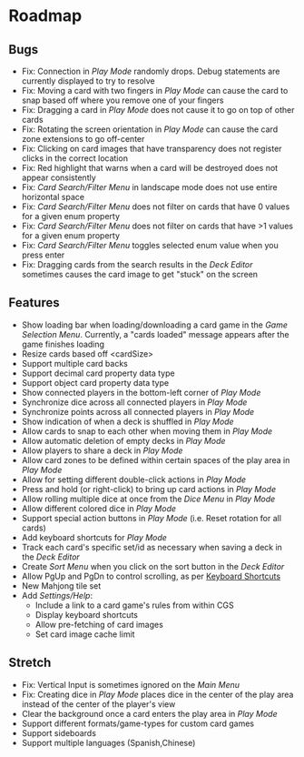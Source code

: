 # Roadmap

## Bugs
- Fix: Connection in *Play Mode* randomly drops. Debug statements are currently displayed to try to resolve
- Fix: Moving a card with two fingers in *Play Mode* can cause the card to snap based off where you remove one of your fingers
- Fix: Dragging a card in *Play Mode* does not cause it to go on top of other cards
- Fix: Rotating the screen orientation in *Play Mode* can cause the card zone extensions to go off-center
- Fix: Clicking on card images that have transparency does not register clicks in the correct location
- Fix: Red highlight that warns when a card will be destroyed does not appear consistently
- Fix: *Card Search/Filter Menu* in landscape mode does not use entire horizontal space
- Fix: *Card Search/Filter Menu* does not filter on cards that have 0 values for a given enum property
- Fix: *Card Search/Filter Menu* does not filter on cards that have >1 values for a given enum property
- Fix: *Card Search/Filter Menu* toggles selected enum value when you press enter
- Fix: Dragging cards from the search results in the *Deck Editor* sometimes causes the card image to get "stuck" on the screen

## Features
- Show loading bar when loading/downloading a card game in the *Game Selection Menu*. Currently, a "cards loaded" message appears after the game finishes loading
- Resize cards based off \<cardSize\>
- Support multiple card backs
- Support decimal card property data type
- Support object card property data type
- Show connected players in the bottom-left corner of *Play Mode*
- Synchronize dice across all connected players in *Play Mode*
- Synchronize points across all connected players in *Play Mode*
- Show indication of when a deck is shuffled in *Play Mode*
- Allow cards to snap to each other when moving them in *Play Mode*
- Allow automatic deletion of empty decks in *Play Mode*
- Allow players to share a deck in *Play Mode*
- Allow card zones to be defined within certain spaces of the play area in *Play Mode*
- Allow for setting different double-click actions in *Play Mode*
- Press and hold (or right-click) to bring up card actions in *Play Mode*
- Allow rolling multiple dice at once from the *Dice Menu* in *Play Mode*
- Allow different colored dice in *Play Mode*
- Support special action buttons in *Play Mode* (i.e. Reset rotation for all cards)
- Add keyboard shortcuts for *Play Mode*
- Track each card's specific set/id as necessary when saving a deck in the *Deck Editor*
- Create *Sort Menu* when you click on the sort button in the *Deck Editor*
- Allow PgUp and PgDn to control scrolling, as per [Keyboard Shortcuts](KEYBOARD.md)
- New Mahjong tile set
- Add *Settings/Help*:
  - Include a link to a card game's rules from within CGS
  - Display keyboard shortcuts
  - Allow pre-fetching of card images
  - Set card image cache limit

## Stretch
- Fix: Vertical Input is sometimes ignored on the *Main Menu*
- Fix: Creating dice in *Play Mode* places dice in the center of the play area instead of the center of the player's view
- Clear the background once a card enters the play area in *Play Mode*
- Support different formats/game-types for custom card games
- Support sideboards
- Support multiple languages (Spanish,Chinese)

